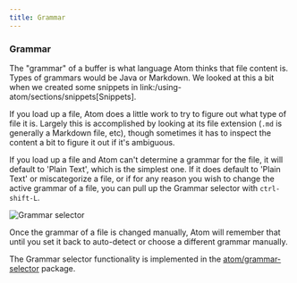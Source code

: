 ```yaml
---
title: Grammar
---
```

### Grammar

The "grammar" of a buffer is what language Atom thinks that file content is. Types of grammars would be Java or Markdown. We looked at this a bit when we created some snippets in link:/using-atom/sections/snippets[Snippets].

If you load up a file, Atom does a little work to try to figure out what type of file it is. Largely this is accomplished by looking at its file extension (`.md` is generally a Markdown file, etc), though sometimes it has to inspect the content a bit to figure it out if it's ambiguous.

If you load up a file and Atom can't determine a grammar for the file, it will default to 'Plain Text', which is the simplest one. If it does default to 'Plain Text' or miscategorize a file, or if for any reason you wish to change the active grammar of a file, you can pull up the Grammar selector with `ctrl-shift-L`.

![Grammar selector](../../images/grammar.png)

Once the grammar of a file is changed manually, Atom will remember that until you set it back to auto-detect or choose a different grammar manually.

The Grammar selector functionality is implemented in the [atom/grammar-selector](https://github.com/atom/grammar-selector) package.
